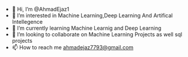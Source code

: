 - 👋 Hi, I’m @AhmadEjaz1
- 👀 I’m interested in Machine Learning,Deep Learning And Artifical Intellegence
- 🌱 I’m currently learning Machine Learnig and Deep Learning
- 💞️ I’m looking to collaborate on Machine Learning Projects as well sql projects
- 📫 How to reach me ahmadejaz7793@gmail.com

<!---
AhmadEjaz1/AhmadEjaz1 is a ✨ special ✨ repository because its `README.md` (this file) appears on your GitHub profile.
You can click the Preview link to take a look at your changes.
--->
